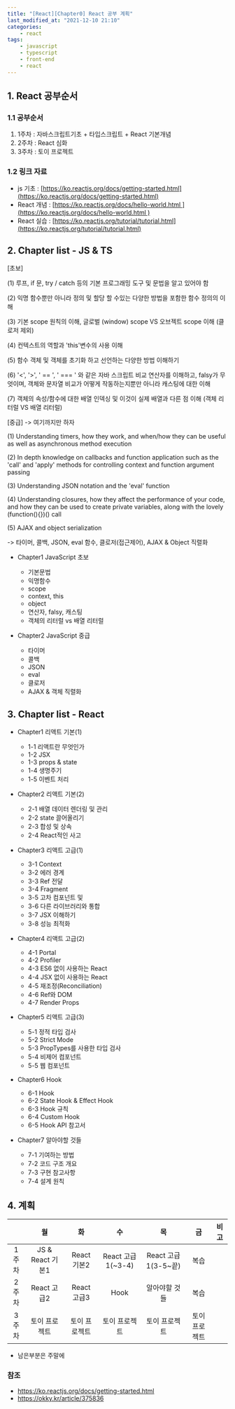 ```yaml
---
title: "[React][Chapter0] React 공부 계획"
last_modified_at: "2021-12-10 21:10"
categories:
    - react
tags:
    - javascript
    - typescript
    - front-end
    - react
---
```


## 1. React 공부순서

### 1.1 공부순서

1) 1주차 : 자바스크립트기초 + 타입스크립트 + React 기본개념
2) 2주차 : React 심화
3) 3주차 : 토이 프로젝트

### 1.2 링크 자료

* js 기초 : [https://ko.reactjs.org/docs/getting-started.html](https://ko.reactjs.org/docs/getting-started.html)
* React 개념 : [https://ko.reactjs.org/docs/hello-world.html ](https://ko.reactjs.org/docs/hello-world.html )
* React 실습 : [https://ko.reactjs.org/tutorial/tutorial.html](https://ko.reactjs.org/tutorial/tutorial.html)

## 2. Chapter list - JS & TS

\[초보\]

(1) 루프, if 문, try / catch 등의 기본 프로그래밍 도구 및 문법을 알고 있어야 함

(2) 익명 함수뿐만 아니라 정의 및 할당 할 수있는 다양한 방법을 포함한 함수 정의의 이해

(3) 기본 scope 원칙의 이해, 글로벌 (window) scope VS 오브젝트 scope 이해 (클로저 제외)

(4) 컨텍스트의 역할과 'this'변수의 사용 이해

(5) 함수 객체 및 객체를 초기화 하고 선언하는 다양한 방법 이해하기

(6)  '<', '>', ' == ', ' === ' 와 같은 자바 스크립트 비교 연산자를 이해하고, falsy가 무엇이며, 객체와 문자열 비교가 어떻게 작동하는지뿐만 아니라 캐스팅에 대한 이해

(7) 객체의 속성/함수에 대한 배열 인덱싱 및 이것이 실제 배열과 다른 점 이해 (객체 리터럴 VS 배열 리터럴)



\[중급\] -> 여기까지만 하자

(1) Understanding timers, how they work, and when/how they can be useful as well as asynchronous method execution

(2) In depth knowledge on callbacks and function application such as the 'call' and 'apply' methods for controlling context and function argument passing

(3) Understanding JSON notation and the 'eval' function

(4) Understanding closures, how they affect the performance of your code, and how they can be used to create private variables, along with the lovely (function(){})() call

(5) AJAX and object serialization

-> 타이머, 콜백, JSON, eval 함수, 클로저(접근제어), AJAX & Object 직렬화

* Chapter1 JavaScript 초보

    * 기본문법
    * 익명함수
    * scope
    * context, this
    * object 
    * 연산자, falsy, 캐스팅
    * 객체의 리터럴 vs 배열 리터럴

* Chapter2 JavaScript 중급

    * 타이머
    * 콜백
    * JSON
    * eval
    * 클로저
    * AJAX & 객체 직렬화


## 3. Chapter list - React

* Chapter1 리액트 기본(1)

    * 1-1 리액트란 무엇인가
    * 1-2 JSX
    * 1-3 props & state
    * 1-4 생명주기
    * 1-5 이벤트 처리

* Chapter2 리액트 기본(2)

    * 2-1 배열 데이터 렌더링 및 관리
    * 2-2 state 끌어올리기
    * 2-3 합성 및 상속
    * 2-4 React적인 사고

* Chapter3 리액트 고급(1)

    * 3-1 Context
    * 3-2 에러 경계
    * 3-3 Ref 전달
    * 3-4 Fragment
    * 3-5 고차 컴포넌트 및 
    * 3-6 다른 라이브러리와 통합
    * 3-7 JSX 이해하기
    * 3-8 성능 최적화

* Chapter4 리액트 고급(2)

    * 4-1 Portal
    * 4-2 Profiler
    * 4-3 ES6 없이 사용하는 React
    * 4-4 JSX 없이 사용하는 React
    * 4-5 재조정(Reconciliation)
    * 4-6 Ref와 DOM
    * 4-7 Render Props

* Chapter5 리액트 고급(3)

    * 5-1 정적 타입 검사
    * 5-2 Strict Mode
    * 5-3 PropTypes를 사용한 타입 검사
    * 5-4 비제어 컴포넌트
    * 5-5 웹 컴포넌트

* Chapter6 Hook

    * 6-1 Hook
    * 6-2 State Hook & Effect Hook
    * 6-3 Hook 규칙
    * 6-4 Custom Hook
    * 6-5 Hook API 참고서

* Chapter7 알아야할 것들

    * 7-1 기여하는 방법
    * 7-2 코드 구조 개요
    * 7-3 구현 참고사항
    * 7-4 설계 원칙

## 4. 계획


|        |                      월                       |                         화                         |                          수                          |                           목                           |                         금                         |                          비고                        |
| :----: | :------------------------------------------: | :-----------------------------------------------: | :-------------------------------------------------: | :---------------------------------------------------: | :-----------------------------------------------: | :------------------------------------------------------: |
| 1주차  | JS & React 기본1 | React 기본2 | React 고급1(~3-4) | React 고급1(3-5~끝) | 복습 |  |
| 2주차  | React 고급2 | React 고급3 | Hook | 알아야할 것들 | 복습 | |
| 3주차  | 토이 프로젝트 | 토이 프로젝트 | 토이 프로젝트 | 토이 프로젝트 | 토이 프로젝트 |  |

* 남은부분은 주말에

### 참조

* https://ko.reactjs.org/docs/getting-started.html
* https://okky.kr/article/375836


